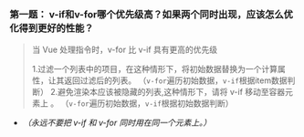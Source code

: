 ### 第一题： v-if和v-for哪个优先级高？如果两个同时出现，应该怎么优化得到更好的性能？

> 当 Vue 处理指令时，v-for 比 v-if 具有更高的优先级
> 
> 
> 1.过滤一个列表中的项目，在这种情形下，将初始数据替换为一个计算属性，让其返回过滤后的列表。
（`v-for`遍历初始数据，`v-if`根据item数据判断）
 2.避免渲染本应该被隐藏的列表,这种情形下，请将 v-if 移动至容器元素上 。
 （`v-for`遍历初始数据，`v-if`根据初始数据判断）
 
 - *（永远不要把 v-if 和 v-for 同时用在同一个元素上。）*
